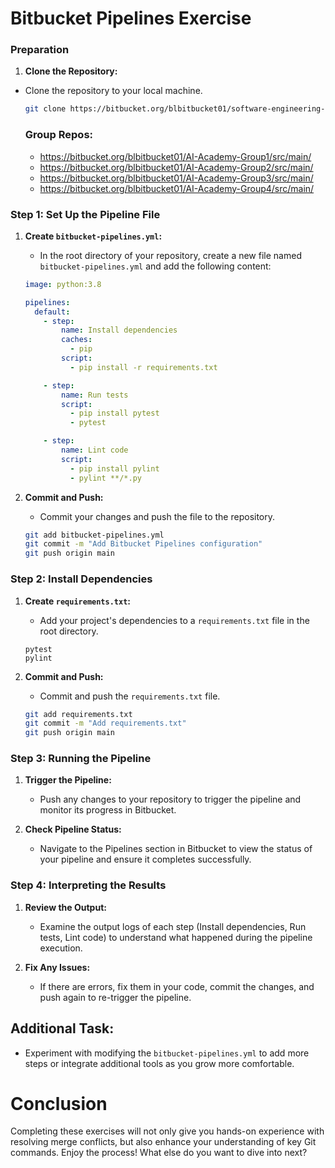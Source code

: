 # Bitbucket Pipelines Exercise

### Preparation 

1. **Clone the Repository:**

  - Clone the repository to your local machine.
    ```bash
    git clone https://bitbucket.org/blbitbucket01/software-engineering-ai/src/main/
    ```

    ### Group Repos: 
    - https://bitbucket.org/blbitbucket01/AI-Academy-Group1/src/main/
    - https://bitbucket.org/blbitbucket01/AI-Academy-Group2/src/main/
    - https://bitbucket.org/blbitbucket01/AI-Academy-Group3/src/main/
    - https://bitbucket.org/blbitbucket01/AI-Academy-Group4/src/main/

### Step 1: Set Up the Pipeline File 
1. **Create `bitbucket-pipelines.yml`:**
    - In the root directory of your repository, create a new file named `bitbucket-pipelines.yml` and add the following content:

    ```yaml
    image: python:3.8

    pipelines:
      default:
        - step:
            name: Install dependencies
            caches:
              - pip
            script:
              - pip install -r requirements.txt

        - step:
            name: Run tests
            script:
              - pip install pytest
              - pytest

        - step:
            name: Lint code
            script:
              - pip install pylint
              - pylint **/*.py
    ```

2. **Commit and Push:**
    - Commit your changes and push the file to the repository.
    ```bash
    git add bitbucket-pipelines.yml
    git commit -m "Add Bitbucket Pipelines configuration"
    git push origin main
    ```

### Step 2: Install Dependencies 
1. **Create `requirements.txt`:**
    - Add your project's dependencies to a `requirements.txt` file in the root directory.
    ```text
    pytest
    pylint
    ```

2. **Commit and Push:**
    - Commit and push the `requirements.txt` file.
    ```bash
    git add requirements.txt
    git commit -m "Add requirements.txt"
    git push origin main
    ```

### Step 3: Running the Pipeline
1. **Trigger the Pipeline:**
    - Push any changes to your repository to trigger the pipeline and monitor its progress in Bitbucket.

2. **Check Pipeline Status:**
    - Navigate to the Pipelines section in Bitbucket to view the status of your pipeline and ensure it completes successfully.

### Step 4: Interpreting the Results 
1. **Review the Output:**
    - Examine the output logs of each step (Install dependencies, Run tests, Lint code) to understand what happened during the pipeline execution.

2. **Fix Any Issues:**
    - If there are errors, fix them in your code, commit the changes, and push again to re-trigger the pipeline.

## Additional Task:
- Experiment with modifying the `bitbucket-pipelines.yml` to add more steps or integrate additional tools as you grow more comfortable.

# Conclusion
Completing these exercises will not only give you hands-on experience with resolving merge conflicts, but also enhance your understanding of key Git commands. Enjoy the process! What else do you want to dive into next?
